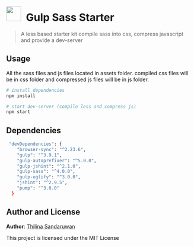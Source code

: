 <p>
    <h1><img height="40" src="https://raw.githubusercontent.com/gulpjs/artwork/master/gulp-2x.png">&nbsp;&nbsp;Gulp Sass Starter
   </h1>
</p>

> A less based starter kit compile sass into css, compress javascript and provide a dev-server

## Usage

All the sass files and js files located in assets folder. compiled css files will be in css folder and compressed js files will be in js folder.

```bash
# install dependencies
npm install

# start dev-server (compile less and compress js)
npm start
```


## Dependencies

```bash
 "devDependencies": {
    "browser-sync": "^2.23.6",
    "gulp": "^3.9.1",
    "gulp-autoprefixer": "^5.0.0",
    "gulp-jshint": "^2.1.0",
    "gulp-sass": "^4.0.0",
    "gulp-uglify": "^3.0.0",
    "jshint": "^2.9.5",
    "pump": "^3.0.0"
  }
```

## Author and License

**Author**: [Thilina Sandaruwan](https://www.thilinasandaru1.com/)

This project is licensed under the MIT License

